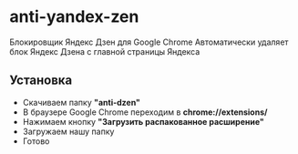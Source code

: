 # anti-yandex-zen
Блокировщик Яндекс Дзен для Google Chrome
Автоматически удаляет блок Яндекс Дзена с главной страницы Яндекса

## Установка
* Скачиваем папку __"anti-dzen"__
* В браузере Google Chrome переходим в __chrome://extensions/__
* Нажимаем кнопку __"Загрузить распакованное расширение"__
* Загружаем нашу папку
* Готово
